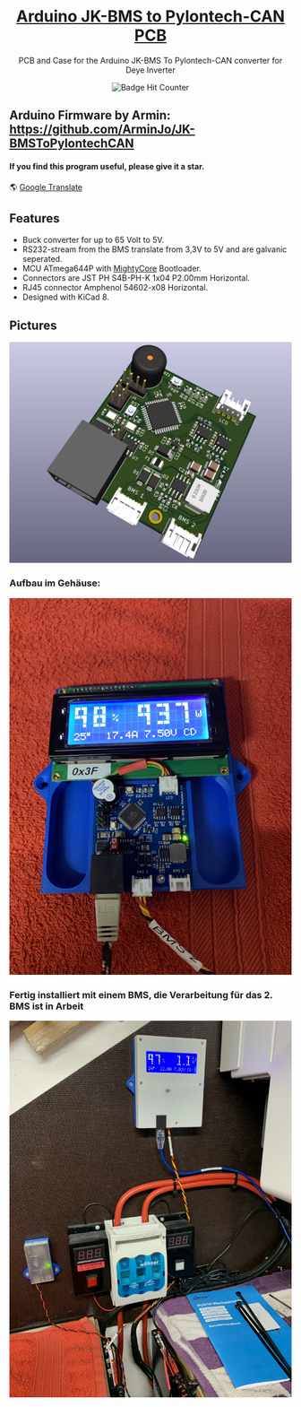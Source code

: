 <div align = center>

# [Arduino JK-BMS to Pylontech-CAN PCB](https://github.com/dremeier/Arduino-JK-BMS-To-Pylontech-CAN-PCB) 

PCB and Case for the Arduino JK-BMS To Pylontech-CAN converter for Deye Inverter
<br/>
  
![Badge Hit Counter](https://visitor-badge.laobi.icu/badge?page_id=dremeier_Arduino-JK-BMS-To-Pylontech-CAN-PCB) 
<br/>
<div align = left>
  
## Arduino Firmware by Armin: https://github.com/ArminJo/JK-BMSToPylontechCAN 

#### If you find this program useful, please give it a star.

&#x1F30E; [Google Translate](https://translate.google.com/translate?sl=en&u=https://github.com/dremeier/Arduino-JK-BMS-To-Pylontech-CAN-PCB)

## Features 
- Buck converter for up to 65 Volt to 5V.
- RS232-stream from the BMS translate from 3,3V to 5V and are galvanic seperated.
- MCU ATmega644P with [MightyCore](https://github.com/MCUdude/MightyCore) Bootloader.
- Connectors are JST PH S4B-PH-K 1x04 P2.00mm Horizontal.
- RJ45 connector Amphenol 54602-x08 Horizontal.
- Designed with KiCad 8.

## Pictures

![PCB Layout](/PICs/BMS-CAN_PCB_top_v0.1.png )

### Aufbau im Gehäuse:
![Alt text](/PICs/IMG_6275.JPG )

### Fertig installiert mit einem BMS, die Verarbeitung für das 2. BMS ist in Arbeit
![Alt text](/PICs/IMG_6282.JPG )
